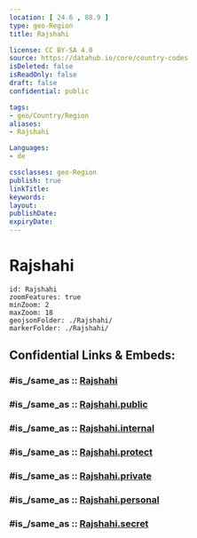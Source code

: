 ```yaml
---
location: [ 24.6 , 88.9 ] 
type: geo-Region
title: Rajshahi

license: CC BY-SA 4.0
source: https://datahub.io/core/country-codes
isDeleted: false
isReadOnly: false
draft: false
confidential: public

tags:
- geo/Country/Region
aliases:
- Rajshahi

Languages:
- de

cssclasses: geo-Region
publish: true
linkTitle: 
keywords: 
layout: 
publishDate: 
expiryDate: 
---
```


# Rajshahi

```leaflet
id: Rajshahi
zoomFeatures: true 
minZoom: 2 
maxZoom: 18
geojsonFolder: ./Rajshahi/
markerFolder: ./Rajshahi/
```


## Confidential Links & Embeds: 

### #is_/same_as :: [Rajshahi](/_Standards/Earth/Continent/Asia/Asia~South/Bangladesh/Divisions~Bangladesh/Rajshahi.md) 

### #is_/same_as :: [Rajshahi.public](/_public/Earth/Continent/Asia/Asia~South/Bangladesh/Divisions~Bangladesh/Rajshahi.public.md) 

### #is_/same_as :: [Rajshahi.internal](/_internal/Earth/Continent/Asia/Asia~South/Bangladesh/Divisions~Bangladesh/Rajshahi.internal.md) 

### #is_/same_as :: [Rajshahi.protect](/_protect/Earth/Continent/Asia/Asia~South/Bangladesh/Divisions~Bangladesh/Rajshahi.protect.md) 

### #is_/same_as :: [Rajshahi.private](/_private/Earth/Continent/Asia/Asia~South/Bangladesh/Divisions~Bangladesh/Rajshahi.private.md) 

### #is_/same_as :: [Rajshahi.personal](/_personal/Earth/Continent/Asia/Asia~South/Bangladesh/Divisions~Bangladesh/Rajshahi.personal.md) 

### #is_/same_as :: [Rajshahi.secret](/_secret/Earth/Continent/Asia/Asia~South/Bangladesh/Divisions~Bangladesh/Rajshahi.secret.md)

